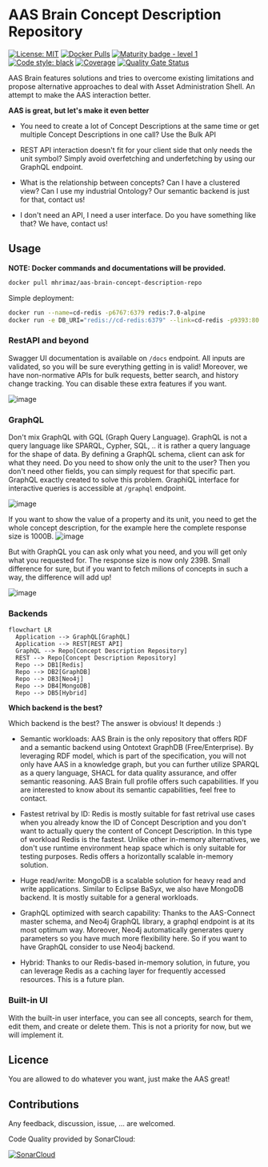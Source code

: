 # AAS Brain Concept Description Repository

[![License: MIT](https://img.shields.io/badge/License-MIT-yellow.svg)](https://opensource.org/licenses/MIT) [![Docker Pulls](https://img.shields.io/docker/pulls/mhrimaz/aas-brain-concept-description-repo?logo=docker)](https://hub.docker.com/r/mhrimaz/aas-brain-concept-description-repo)
 [![Maturity badge - level 1](https://img.shields.io/badge/Maturity-Level%201%20--%20New%20Project-yellow.svg)](https://github.com/tophat/getting-started/blob/master/scorecard.md) [![Code style: black](https://img.shields.io/badge/code%20style-black-000000.svg)](https://github.com/psf/black) [![Coverage](https://sonarcloud.io/api/project_badges/measure?project=mhrimaz_aasbrain-concept-description-repo&metric=coverage)](https://sonarcloud.io/summary/new_code?id=mhrimaz_aasbrain-concept-description-repo) [![Quality Gate Status](https://sonarcloud.io/api/project_badges/measure?project=mhrimaz_aasbrain-concept-description-repo&metric=alert_status)](https://sonarcloud.io/summary/new_code?id=mhrimaz_aasbrain-concept-description-repo) 


AAS Brain features solutions and tries to overcome existing limitations and propose alternative approaches to deal with Asset Administration Shell. An attempt to make the AAS interaction better. 

**AAS is great, but let's make it even better**

- You need to create a lot of Concept Descriptions at the same time or get multiple Concept Descriptions in one call? Use the Bulk API

- REST API interaction doesn't fit for your client side that only needs the unit symbol? Simply avoid overfetching and underfetching by using our GraphQL endpoint. 

- What is the relationship between concepts? Can I have a clustered view? Can I use my industrial Ontology? Our semantic backend is just for that, contact us!

- I don't need an API, I need a user interface. Do you have something like that? We have, contact us!



## Usage

**NOTE: Docker commands and documentations will be provided.**

```bash
docker pull mhrimaz/aas-brain-concept-description-repo
```

Simple deployment:
```bash
docker run --name=cd-redis -p6767:6379 redis:7.0-alpine
docker run -e DB_URI="redis://cd-redis:6379" --link=cd-redis -p9393:80 mhrimaz/aas-brain-concept-description-repo
```

### RestAPI and beyond

Swagger UI documentation is available on `/docs` endpoint. All inputs are validated, so you will be sure everything getting in is valid! Moreover, we have non-normative APIs for bulk requests, better search, and history change tracking. You can disable these extra features if you want.

![image](https://github.com/mhrimaz/aasbrain-concept-description-repo/assets/17963017/b05bedd8-6b3a-4e08-a36c-d9fa9679834d)


### GraphQL

Don't mix GraphQL with GQL (Graph Query Language). GraphQL is not a query language like SPARQL, Cypher, SQL, .. it is rather a query language for the shape of data. By defining a GraphQL schema, client can ask for what they need. Do you need to show only the unit to the user? Then you don't need other fields, you can simply request for that specific part. GraphQL exactly created to solve this problem. GraphiQL interface for interactive queries is accessible at `/graphql` endpoint.

![image](https://github.com/mhrimaz/aasbrain-concept-description-repo/assets/17963017/3d8d48d6-547b-4be1-b518-6a537c4f6b16)

If you want to show the value of a property and its unit, you need to get the whole concept description, for the example here the complete response size is 1000B.
![image](https://github.com/mhrimaz/aasbrain-concept-description-repo/assets/17963017/9f1629ec-5029-411a-93e4-fe07baec7c64)

But with GraphQL you can ask only what you need, and you will get only what you requested for. The response size is now only 239B. Small difference for sure, but if you want to fetch milions of concepts in such a way, the difference will add up!

![image](https://github.com/mhrimaz/aasbrain-concept-description-repo/assets/17963017/15d0ba15-daea-4a7d-a99e-5659a2622bf2)



### Backends

```mermaid
flowchart LR
  Application --> GraphQL[GraphQL]
  Application --> REST[REST API]
  GraphQL --> Repo[Concept Description Repository]
  REST --> Repo[Concept Description Repository]
  Repo --> DB1[Redis]
  Repo --> DB2[GraphDB]
  Repo --> DB3[Neo4j]
  Repo --> DB4[MongoDB]
  Repo --> DB5[Hybrid]
```
**Which backend is the best?**

Which backend is the best? The answer is obvious! It depends :)

- Semantic workloads: AAS Brain is the only repository that offers RDF and a semantic backend using Ontotext GraphDB (Free/Enterprise). By leveraging RDF model, which is part of the specification, you will not only have AAS in a knowledge graph, but you can further utilize SPARQL as a query language, SHACL for data quality assurance, and offer semantic reasoning. AAS Brain full profile offers such capabilities. If you are interested to know about its semantic capabilities, feel free to contact.

- Fastest retrival by ID: Redis is mostly suitable for fast retrival use cases when you already know the ID of Concept Description and you don't want to actually query the content of Concept Description.
In this type of workload Redis is the fastest. Unlike other in-memory alternatives, we don't use runtime environment heap space which is only suitable for testing purposes. Redis offers a horizontally scalable in-memory solution.

- Huge read/write: MongoDB is a scalable solution for heavy read and write applications. Similar to Eclipse BaSyx, we also have MongoDB backend. It is mostly suitable for a general workloads.

- GraphQL optimized with search capability: Thanks to the AAS-Connect master schema, and Neo4j GraphQL library, a graphql endpoint is at its most optimum way. Moreover, Neo4j automatically generates query parameters so you have much more flexibility here. So if you want to have GraphQL consider to use Neo4j backend.

- Hybrid: Thanks to our Redis-based in-memory solution, in future, you can leverage Redis as a caching layer for frequently accessed resources. This is a future plan.

### Built-in UI

With the built-in user interface, you can see all concepts, search for them, edit them, and create or delete them. This is not a priority for now, but we will implement it.


## Licence

You are allowed to do whatever you want, just make the AAS great!

## Contributions

Any feedback, discussion, issue, ... are welcomed.


Code Quality provided by SonarCloud:

[![SonarCloud](https://sonarcloud.io/images/project_badges/sonarcloud-white.svg)](https://sonarcloud.io/summary/new_code?id=mhrimaz_aasbrain-concept-description-repo) 
